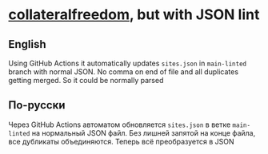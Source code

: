 # [collateralfreedom](https://github.com/RSF-RWB/collateralfreedom), but with JSON lint

## English

Using GitHub Actions it automatically updates `sites.json` in `main-linted` branch with normal JSON. No comma on end of file and all duplicates getting merged. So it could be normally parsed

## По-русски

Через GitHub Actions автоматом обновляется `sites.json` в ветке `main-linted` на нормальный JSON файл. Без лишней запятой на конце файла, все дубликаты объединяются. Теперь всё преобразуется в JSON
